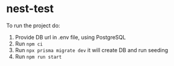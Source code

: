 # nest-test
To run the project do:
1. Provide DB url in .env file, using PostgreSQL
2. Run `npm ci`
3. Run `npx prisma migrate dev` it will create DB and run seeding
4. Run `npm run start`